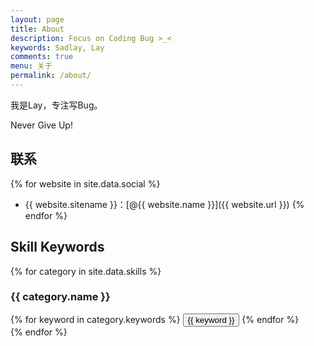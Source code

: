 ```yaml
---
layout: page
title: About
description: Focus on Coding Bug >_<
keywords: Sadlay, Lay
comments: true
menu: 关于
permalink: /about/
---
```


我是Lay，专注写Bug。

Never Give Up!


## 联系

{% for website in site.data.social %}
* {{ website.sitename }}：[@{{ website.name }}]({{ website.url }})
{% endfor %}

## Skill Keywords

{% for category in site.data.skills %}
### {{ category.name }}
<div class="btn-inline">
{% for keyword in category.keywords %}
<button class="btn btn-outline" type="button">{{ keyword }}</button>
{% endfor %}
</div>
{% endfor %}
